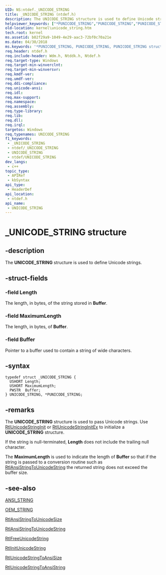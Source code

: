 ```yaml
---
UID: NS:ntdef._UNICODE_STRING
title: _UNICODE_STRING (ntdef.h)
description: The UNICODE_STRING structure is used to define Unicode strings.
helpviewer_keywords: ["*PUNICODE_STRING","PUNICODE_STRING","PUNICODE_STRING structure pointer [Kernel-Mode Driver Architecture]","UNICODE_STRING","UNICODE_STRING structure [Kernel-Mode Driver Architecture]","_UNICODE_STRING","kernel.unicode_string","kstruct_d_9f862aaa-4cd6-4420-8255-ad577d8a8c59.xml","ntdef/PUNICODE_STRING","ntdef/UNICODE_STRING"]
old-location: kernel\unicode_string.htm
tech.root: kernel
ms.assetid: b02f29a9-1049-4e29-aac3-72bf0c70a21e
ms.date: 04/30/2018
ms.keywords: '*PUNICODE_STRING, PUNICODE_STRING, PUNICODE_STRING structure pointer [Kernel-Mode Driver Architecture], UNICODE_STRING, UNICODE_STRING structure [Kernel-Mode Driver Architecture], _UNICODE_STRING, kernel.unicode_string, kstruct_d_9f862aaa-4cd6-4420-8255-ad577d8a8c59.xml, ntdef/PUNICODE_STRING, ntdef/UNICODE_STRING'
req.header: ntdef.h
req.include-header: Wdm.h, Ntddk.h, Ntdef.h
req.target-type: Windows
req.target-min-winverclnt: 
req.target-min-winversvr: 
req.kmdf-ver: 
req.umdf-ver: 
req.ddi-compliance: 
req.unicode-ansi: 
req.idl: 
req.max-support: 
req.namespace: 
req.assembly: 
req.type-library: 
req.lib: 
req.dll: 
req.irql: 
targetos: Windows
req.typenames: UNICODE_STRING
f1_keywords:
 - _UNICODE_STRING
 - ntdef/_UNICODE_STRING
 - UNICODE_STRING
 - ntdef/UNICODE_STRING
dev_langs:
 - c++
topic_type:
 - APIRef
 - kbSyntax
api_type:
 - HeaderDef
api_location:
 - ntdef.h
api_name:
 - UNICODE_STRING
---
```


# _UNICODE_STRING structure


## -description

The **UNICODE_STRING** structure is used to define Unicode strings.

## -struct-fields

### -field Length

The length, in bytes, of the string stored in **Buffer**.

### -field MaximumLength

The length, in bytes, of **Buffer**.

### -field Buffer

Pointer to a buffer used to contain a string of wide characters.

## -syntax

```
typedef struct _UNICODE_STRING {
  USHORT Length;
  USHORT MaximumLength;
  PWSTR  Buffer;
} UNICODE_STRING, *PUNICODE_STRING;
```

## -remarks

The **UNICODE_STRING** structure is used to pass Unicode strings. Use [RtlUnicodeStringInit](/windows-hardware/drivers/ddi/content/ntstrsafe/nf-ntstrsafe-rtlunicodestringinit) or [RtlUnicodeStringInitEx](/windows-hardware/drivers/ddi/content/ntstrsafe/nf-ntstrsafe-rtlunicodestringinitex) to initialize a **UNICODE_STRING** structure.

If the string is null-terminated, **Length** does not include the trailing null character.

The **MaximumLength** is used to indicate the length of **Buffer** so that if the string is passed to a conversion routine such as [RtlAnsiStringToUnicodeString](/windows-hardware/drivers/ddi/content/wdm/nf-wdm-rtlansistringtounicodestring) the returned string does not exceed the buffer size.

## -see-also

[ANSI_STRING](/windows/desktop/api/ntdef/ns-ntdef-string)

[OEM_STRING](/previous-versions/windows/hardware/drivers/ff558741(v=vs.85))

[RtlAnsiStringToUnicodeSize](/windows-hardware/drivers/ddi/content/wdm/nf-wdm-rtlansistringtounicodesize)

[RtlAnsiStringToUnicodeString](/windows-hardware/drivers/ddi/content/wdm/nf-wdm-rtlansistringtounicodestring)

[RtlFreeUnicodeString](/windows-hardware/drivers/ddi/content/wdm/nf-wdm-rtlfreeunicodestring)

[RtlInitUnicodeString](/windows-hardware/drivers/ddi/content/wdm/nf-wdm-rtlinitunicodestring)

[RtlUnicodeStringToAnsiSize](/windows-hardware/drivers/ddi/content/wdm/nf-wdm-rtlunicodestringtoansisize)

[RtlUnicodeStringToAnsiString](/windows-hardware/drivers/ddi/content/wdm/nf-wdm-rtlunicodestringtoansistring)